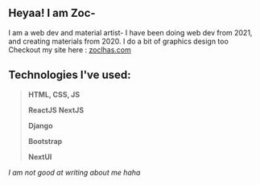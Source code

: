 ## Heyaa! I am Zoc- 

I am a web dev and material artist- I have been doing web dev from 2021, and creating materials from 2020. I do a bit of graphics design too
Checkout my site here : [zoclhas.com](https://zoclhas.com)

## Technologies I've used: 
>**HTML, CSS, JS**
>
>**ReactJS**
>**NextJS**
>
>**Django**
>
>**Bootstrap**
>
>**NextUI**

*I am not good at writing about me haha*
